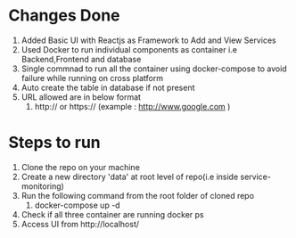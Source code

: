 # Changes Done 
1. Added Basic UI with Reactjs as Framework to Add and View Services
2. Used Docker to run individual components as container i.e Backend,Frontend and database
3. Single commnad to run all the container using docker-compose to avoid failure while running on cross platform
4. Auto create the table in database if not present
5. URL allowed are in below format
    1. http:// or https:// (example : http://www.google.com )

# Steps to run
1. Clone the repo on your machine
2. Create a new directory 'data' at root level of repo(i.e inside service-monitoring)
3. Run the following command from the root folder of cloned repo
    1. docker-compose up -d
4. Check if all three container are running
    docker ps
5. Access UI from http://localhost/